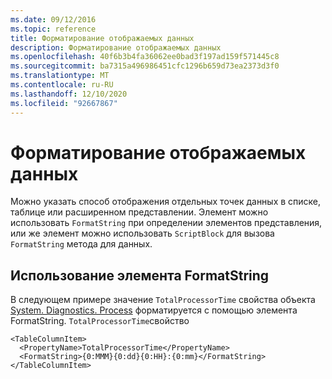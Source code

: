 ```yaml
---
ms.date: 09/12/2016
ms.topic: reference
title: Форматирование отображаемых данных
description: Форматирование отображаемых данных
ms.openlocfilehash: 40f6b3b4fa36062ee0bad3f197ad159f571445c8
ms.sourcegitcommit: ba7315a496986451cfc1296b659d73ea2373d3f0
ms.translationtype: MT
ms.contentlocale: ru-RU
ms.lasthandoff: 12/10/2020
ms.locfileid: "92667867"
---
```

# <a name="formatting-displayed-data"></a>Форматирование отображаемых данных

Можно указать способ отображения отдельных точек данных в списке, таблице или расширенном представлении. Элемент можно использовать `FormatString` при определении элементов представления, или же элемент можно использовать `ScriptBlock` для вызова `FormatString` метода для данных.

## <a name="using-the-formatstring-element"></a>Использование элемента FormatString

В следующем примере значение `TotalProcessorTime` свойства объекта [System. Diagnostics. Process](/dotnet/api/System.Diagnostics.Process) форматируется с помощью элемента FormatString. `TotalProcessorTime`свойство

```
<TableColumnItem>
  <PropertyName>TotalProcessorTime</PropertyName>
  <FormatString>{0:MMM}{0:dd}{0:HH}:{0:mm}</FormatString>
</TableColumnItem>
```
